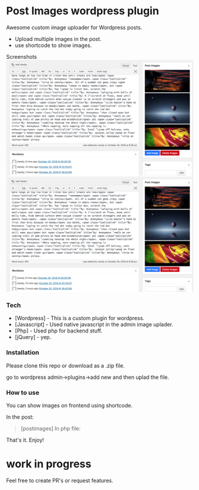 # Post Images wordpress plugin

Awesome custom image uploader for Wordpress posts.

  - Upload multiple images in the post.
  - use shortcode to show images.
 
 Screenshots
![Alt text](/screenshot1.png?raw=true "Backend")
![Alt text](/screenshot1.png?raw=true "Frontend")

### Tech

* [Wordpress] - This is a custom plugin for wordpress.
* [Javascript] - Used native javascript in the admin image uplader.
* [Php] - Used php for backend stuff.
* [jQuery] - yep.

### Installation

Please clone this repo or download as a .zip file.

go to wordpress admin->plugins->add new and 
then uplad the file.

### How to use

You can show images on frontend using shortcode.

In the post:
>[postimages]
In php file: 
><?php echo do_shortcode('[postimages]'); ?>

That's it. Enjoy!


# work in progress
  Feel free to create PR's or request features.